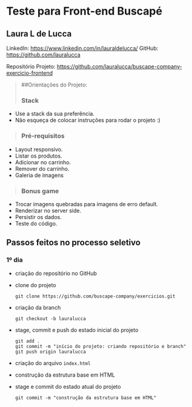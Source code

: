 # Teste para Front-end Buscapé

## Laura L de Lucca

LinkedIn: https://www.linkedin.com/in/lauraldelucca/
GitHub: https://github.com/lauralucca

Repositório Projeto: https://github.com/lauralucca/buscape-company-exercicio-frontend

>##Orientações do Projeto:
>### Stack
>
* Use a stack da sua preferência.
* Não esqueça de colocar instruções para rodar o projeto :)
>
>### Pré-requisitos
>
* Layout responsivo.
* Listar os produtos.
* Adicionar no carrinho.
* Remover do carrinho.
* Galeria de imagens
>
>### Bonus game
>
* Trocar imagens quebradas para imagens de erro default.
* Renderizar no server side.
* Persistir os dados.
* Teste do código.



## Passos feitos no processo seletivo

### 1º dia

- criação do repositório no GitHub

- clone do projeto 
	```
	git clone https://github.com/buscape-company/exercicios.git
	```

- criação da branch
	```
	git checkout -b lauralucca
	```
- stage, commit e push do estado inicial do projeto
	```
	git add .
	git commit -m "início do projeto: criando repositório e branch"
	git push origin lauralucca
	```

- criação do arquivo `index.html`

- construção da estrutura base em HTML

- stage e commit do estado atual do projeto 
	```
	git commit -m "construção da estrutura base em HTML"
	```
